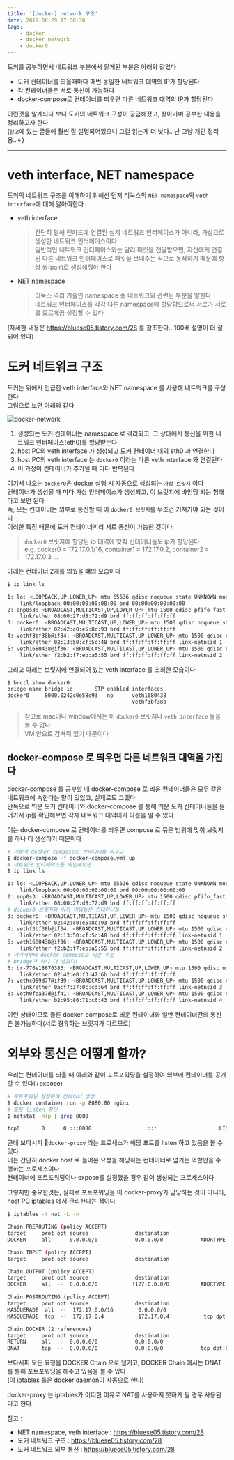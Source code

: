 ```yaml
---
title: '[docker] network 구조'
date: 2019-06-29 17:30:30
tags:
    - docker
    - docker network
    - docker0
---
```


도커를 공부하면서 네트워크 부분에서 알게된 부분은 아래와 같았다  
- 도커 컨테이너를 띄울때마다 매번 동일한 네트워크 대역의 IP가 할당된다
- 각 컨테이너들은 서로 통신이 가능하다
- docker-compose로 컨테이너를 띄우면 다른 네트워크 대역의 IP가 할당된다

이런것을 알게되다 보니 도커의 네트워크 구성이 궁금해졌고, 찾아가며 공부한 내용을 정리하고자 한다  
(`참고`에 있는 글들에 훨씬 잘 설명되어있으니 그걸 읽는게 더 낫다.. 난 그냥 개인 정리용..ㅎ)  

---

# veth interface, NET namespace
도커의 네트워크 구조를 이해하기 위해선 먼저 리눅스의 `NET namespace`와 `veth interface`에 대해 알아야한다  

- veth interface 
    > 간단히 말해 랜카드에 연결된 실제 네트워크 인터페이스가 아니라, 가상으로 생성한 네트워크 인터페이스이다  
    > 일반적인 네트워크 인터페이스와는 달리 패킷을 전달받으면, 자신에게 연결된 다른 네트워크 인터페이스로 패킷을 보내주는 식으로 동작하기 때문에 항상 쌍(pair)로 생성해줘야 한다  

- NET namespace
    > 리눅스 격리 기술인 namespace 중 네트워크와 관련된 부분을 말한다  
    > 네트워크 인터페이스를 각각 다른 namespace에 할당함으로써 서로가 서로를 모르게끔 설정할 수 있다  

(자세한 내용은 <https://bluese05.tistory.com/28> 를 참조한다.. 100배 설명이 더 잘되어 있다)

# 도커 네트워크 구조
도커는 위에서 언급한 veth interface와 NET namespace 를 사용해 네트워크를 구성한다  
그림으로 보면 아래와 같다  

![docker-network](https://joont92.github.io/temp/docker-network.png)  

1. 생성되는 도커 컨테이너는 namespace 로 격리되고, 그 상태에서 통신을 위한 네트워크 인터페이스(eth0)를 할당받는다
2. host PC의 veth interface 가 생성되고 도커 컨테이너 내의 eth0 과 연결한다
3. host PC의 veth interface 는 `docker0` 이라는 다른 veth interface 와 연결된다
4. 이 과정이 컨테이너가 추가될 때 마다 반복된다

여기서 나오는 `docker0`은 docker 실행 시 자동으로 생성되는 `가상 브릿지` 이다  
컨테이너가 생성될 때 마다 가상 인터페이스가 생성되고, 이 브릿지에 바인딩 되는 형태라고 보면 된다  
즉, 모든 컨테이너는 외부로 통신할 때 이 `docker0 브릿지`를 무조건 거쳐가야 되는 것이다  
이러한 특징 때문에 도커 컨테이너끼리 서로 통신이 가능한 것이다  
> `docker0` 브릿지에 할당된 ip 대역에 맞춰 컨테이너들도 ip가 할당된다  
> e.g. docker0 = 172.17.0.1/16, container1 = 172.17.0.2, container2 = 172.17.0.3 ...

아래는 컨테이너 2개를 띄웠을 떄의 모습이다  
```sh
$ ip link ls

1: lo: <LOOPBACK,UP,LOWER_UP> mtu 65536 qdisc noqueue state UNKNOWN mode DEFAULT group default qlen 1000
    link/loopback 00:00:00:00:00:00 brd 00:00:00:00:00:00
2: enp0s3: <BROADCAST,MULTICAST,UP,LOWER_UP> mtu 1500 qdisc pfifo_fast state UP mode DEFAULT group default qlen 1000
    link/ether 08:00:27:d8:72:d9 brd ff:ff:ff:ff:ff:ff
3: docker0: <BROADCAST,MULTICAST,UP,LOWER_UP> mtu 1500 qdisc noqueue state UP mode DEFAULT group default
    link/ether 02:42:c0:e5:8c:93 brd ff:ff:ff:ff:ff:ff
4: vethf3bf38b@if34: <BROADCAST,MULTICAST,UP,LOWER_UP> mtu 1500 qdisc noqueue master docker0 state UP mode DEFAULT group default
    link/ether 02:13:50:cf:5c:48 brd ff:ff:ff:ff:ff:ff link-netnsid 1
5: veth1680438@if36: <BROADCAST,MULTICAST,UP,LOWER_UP> mtu 1500 qdisc noqueue master docker0 state UP mode DEFAULT group default
    link/ether f2:b2:f7:eb:a5:55 brd ff:ff:ff:ff:ff:ff link-netnsid 2
```

그리고 아래는 브릿지에 연결되어 있는 veth interface 를 조회한 모습이다  
```sh
$ brctl show docker0
bridge name	bridge id		STP enabled	interfaces
docker0		8000.0242c0e58c93	no		veth1680438
							            vethf3bf38b
```

> 참고로 mac이나 window에서는 이 `docker0` 브릿지나 `veth interface` 들을 볼 수 없다  
> VM 안으로 감쳐줘 있기 때문이다  

## docker-compose 로 띄우면 다른 네트워크 대역을 가진다
docker-compose 를 공부할 때 docker-compose 로 띄운 컨테이너들은 모두 같은 네트워크에 속한다는 말이 있었고, 실제로도 그랬다  
단독으로 띄운 도커 컨테이너와 docker-compose 를 통해 띄운 도커 컨테이너들을 들어가서 ip를 확인해보면 각자 네트워크 대역대가 다름을 알 수 있다  

이는 docker-compose 로 컨테이너를 띄우면 compose 로 묶은 범위에 맞춰 브릿지를 하나 더 생성하기 때문이다  
```sh
# 이렇게 docker-compose로 컨테이너를 띄우고
$ docker-compose -f docker-compose.yml up
# 네트워크 인터페이스를 확인해보면
$ ip link ls

1: lo: <LOOPBACK,UP,LOWER_UP> mtu 65536 qdisc noqueue state UNKNOWN mode DEFAULT group default qlen 1000
    link/loopback 00:00:00:00:00:00 brd 00:00:00:00:00:00
2: enp0s3: <BROADCAST,MULTICAST,UP,LOWER_UP> mtu 1500 qdisc pfifo_fast state UP mode DEFAULT group default qlen 1000
    link/ether 08:00:27:d8:72:d9 brd ff:ff:ff:ff:ff:ff
# docker0 브릿지와 아까 띄워놓은 컨테이너들
3: docker0: <BROADCAST,MULTICAST,UP,LOWER_UP> mtu 1500 qdisc noqueue state UP mode DEFAULT group default
    link/ether 02:42:c0:e5:8c:93 brd ff:ff:ff:ff:ff:ff
4: vethf3bf38b@if34: <BROADCAST,MULTICAST,UP,LOWER_UP> mtu 1500 qdisc noqueue master docker0 state UP mode DEFAULT group default
    link/ether 02:13:50:cf:5c:48 brd ff:ff:ff:ff:ff:ff link-netnsid 1
5: veth1680438@if36: <BROADCAST,MULTICAST,UP,LOWER_UP> mtu 1500 qdisc noqueue master docker0 state UP mode DEFAULT group default
    link/ether f2:b2:f7:eb:a5:55 brd ff:ff:ff:ff:ff:ff link-netnsid 2
# 여기서부터 docker-compose로 띄운 부분
# bridge가 하나 더 생겼다!
6: br-776e18676383: <BROADCAST,MULTICAST,UP,LOWER_UP> mtu 1500 qdisc noqueue state UP mode DEFAULT group default
    link/ether 02:42:e0:f3:47:6b brd ff:ff:ff:ff:ff:ff
7: vethc059d77@if39: <BROADCAST,MULTICAST,UP,LOWER_UP> mtu 1500 qdisc noqueue master br-776e18676383 state UP mode DEFAULT group default
    link/ether 0a:f7:37:0c:cd:64 brd ff:ff:ff:ff:ff:ff link-netnsid 3
8: veth0fea37d@if41: <BROADCAST,MULTICAST,UP,LOWER_UP> mtu 1500 qdisc noqueue master br-776e18676383 state UP mode DEFAULT group default
    link/ether b2:95:86:71:c6:43 brd ff:ff:ff:ff:ff:ff link-netnsid 4
```

이런 상태이므로 물론 docker-compose로 띄운 컨테이너와 일반 컨테이너간의 통신은 불가능하다(서로 경유하는 브릿지가 다르므로)  

# 외부와 통신은 어떻게 할까?
우리는 컨테이너를 띄울 때 아래와 같이 포트포워딩을 설정하여 외부에 컨테이너를 공개할 수 있다(+expose)  
```sh
# 포트포워딩 설정하여 컨테이너 생성
$ docker container run -p 8080:80 nginx
# 포트 listen 확인
$ netstat -nlp | grep 8080

tcp6       0      0 :::8080                 :::*                    LISTEN      26113/docker-proxy-
```
근데 보다시피 `docker-proxy` 라는 프로세스가 해당 포트를 listen 하고 있음을 볼 수 있다  
이는 간단히 docker host 로 들어온 요청을 해당하는 컨테이너로 넘기는 역할만을 수행하는 프로세스이다  
컨테이너에 포트포워딩이나 expose를 설정했을 경우 같이 생성되는 프로세스이다  

그렇지만 중요한것은, 실제로 포트포워딩을 이 docker-proxy가 담당하는 것이 아니라, host PC iptables 에서 관리한다는 점이다  
```sh
$ iptables -t nat -L -n

Chain PREROUTING (policy ACCEPT)
target     prot opt source               destination
DOCKER     all  --  0.0.0.0/0            0.0.0.0/0            ADDRTYPE match dst-type LOCAL

Chain INPUT (policy ACCEPT)
target     prot opt source               destination

Chain OUTPUT (policy ACCEPT)
target     prot opt source               destination
DOCKER     all  --  0.0.0.0/0           !127.0.0.0/8          ADDRTYPE match dst-type LOCAL

Chain POSTROUTING (policy ACCEPT)
target     prot opt source               destination
MASQUERADE  all  --  172.17.0.0/16        0.0.0.0/0
MASQUERADE  tcp  --  172.17.0.4           172.17.0.4           tcp dpt:80

Chain DOCKER (2 references)
target     prot opt source               destination
RETURN     all  --  0.0.0.0/0            0.0.0.0/0
DNAT       tcp  --  0.0.0.0/0            0.0.0.0/0            tcp dpt:8080 to:172.17.0.4:80
```
보다시피 모든 요청을 DOCKER Chain 으로 넘기고, DOCKER Chain 에서는 DNAT를 통해 포트포워딩을 해주고 있음을 볼 수 있다  
(이 iptables 룰은 docker daemon이 자동으로 한다)  

docker-proxy 는 iptables가 어떠한 이유로 NAT를 사용하지 못하게 될 경우 사용된다고 한다  

참고 :  
- NET namespace, veth interface : <https://bluese05.tistory.com/28>
- 도커 네트워크 구조 : <https://bluese05.tistory.com/28>
- 도커 네트워크 외부 통신 : <https://bluese05.tistory.com/28>